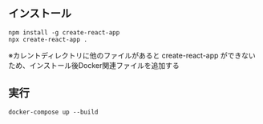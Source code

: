 ## インストール

```
npm install -g create-react-app
npx create-react-app .
```

※カレントディレクトリに他のファイルがあると create-react-app ができないため、インストール後Docker関連ファイルを追加する

## 実行

```
docker-compose up --build
```